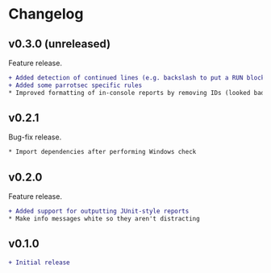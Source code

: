 # Changelog

## v0.3.0 (unreleased)

Feature release.

```diff
+ Added detection of continued lines (e.g. backslash to put a RUN block on multiple lines)
+ Added some parrotsec specific rules
* Improved formatting of in-console reports by removing IDs (looked bad in environments with no colors)
```

## v0.2.1

Bug-fix release.

```diff
* Import dependencies after performing Windows check
```

## v0.2.0

Feature release.

```diff
+ Added support for outputting JUnit-style reports
* Make info messages white so they aren't distracting
```

## v0.1.0

```diff
+ Initial release
```
